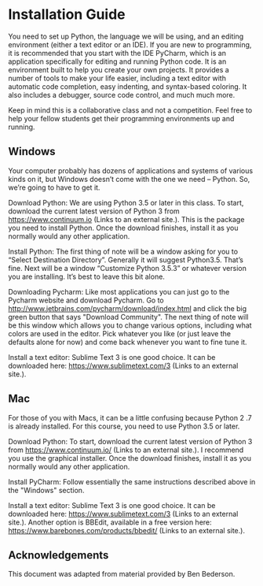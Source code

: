 # Installation Guide

You need to set up Python, the language we will be using, and an editing
environment (either a text editor or an IDE).  If you are new to programming, it
is recommended that you start with the IDE PyCharm, which is an application
specifically for editing and running Python code. It is an environment built to
help you create your own projects. It provides a number of tools to make your
life easier, including a text editor with automatic code completion, easy
indenting, and syntax-based coloring. It also includes a debugger, source code
control, and much much more.

Keep in mind this is a collaborative class and not a competition. Feel free to help your fellow students get their programming environments up and running.

## Windows 

Your computer probably has dozens of applications and systems of various kinds on it, but Windows doesn’t come with the one we need – Python. So, we’re going to have to get it.

Download Python: We are using Python 3.5 or later in this class. To start, download the current latest version of Python 3 from https://www.continuum.io (Links to an external site.). This is the package you need to install Python. Once the download finishes, install it as you normally would any other application.

Install Python: The first thing of note will be a window asking for you to “Select Destination Directory”. Generally it will suggest Python3.5. That’s fine. Next will be a window “Customize Python 3.5.3” or whatever version you are installing. It’s best to leave this bit alone.

Downloading Pycharm: Like most applications you can just go to the Pycharm website and download Pycharm. Go to http://www.jetbrains.com/pycharm/download/index.html and click the big green button that says "Download Community".  The next thing of note will be this window which allows you to change various options, including what colors are used in the editor. Pick whatever you like (or just leave the defaults alone for now) and come back whenever you want to fine tune it.

Install a text editor: Sublime Text 3 is one good choice. It can be downloaded here: https://www.sublimetext.com/3 (Links to an external site.). 

## Mac 

For those of you with Macs, it can be a little confusing because Python 2 .7 is already installed. For this course, you need to use Python 3.5 or later.

Download Python: To start, download the current latest version of Python 3 from https://www.continuum.io/ (Links to an external site.). I recommend you use the graphical installer. Once the download finishes, install it as you normally would any other application.

Install PyCharm: Follow essentially the same instructions described above in the "Windows" section.

Install a text editor: Sublime Text 3 is one good choice. It can be downloaded here: https://www.sublimetext.com/3 (Links to an external site.). Another option is BBEdit, available in a free version here: https://www.barebones.com/products/bbedit/ (Links to an external site.). 

## Acknowledgements 

This document was adapted from material provided by Ben Bederson.
